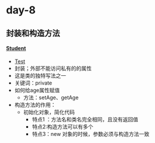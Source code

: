 # day-8
## 封装和构造方法
#### [Student](https://github.com/ShenShizhe/java-programme/blob/main/java/day-8/Student.java)
- [Test](https://github.com/ShenShizhe/java-programme/blob/main/java/day-8/Test.java)
- 封装；外部不能访问私有的的属性
- 这是类的独特写法之一
- 关键词：private
- 如何给age属性赋值
  - 方法：setAge、getAge
- 构造方法的作用：
   - 初始化对象，简化代码
      - 特点1 ：方法名和类名完全相同，且没有返回值
      - 特点2:构造方法可以有多个
      - 特点3：new 对象的时候，参数必须与构造方法一致
     

